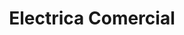 ---
title: "Electrica Comercial"
url: /ciudad-autonoma-de-buenos-aires/electrica-comercial/
shop: Elektrisch
---